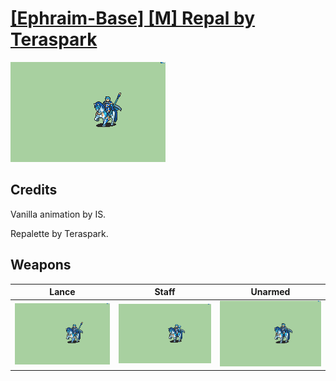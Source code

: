 # [\[Ephraim-Base\] \[M\] Repal by Teraspark](./)

<img src="./2.%20Lance/Lance_000.png" alt="[Ephraim-Base] [M] Repal by Teraspark standing" />

## Credits

Vanilla animation by IS.

Repalette by Teraspark.

## Weapons


|Lance |Staff |Unarmed |
|  :---: | :---: | :---: |
| <img alt="Lance animation" src="./2.%20Lance/Lance.gif" /> | <img alt="Staff animation" src="./7.%20Staff/Staff.gif" /> | <img alt="Unarmed animation" src="./8.%20Unarmed/Unarmed.gif" /> |
